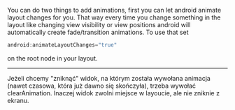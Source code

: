You can do two things to add animations, first you can let android animate layout changes for you. That way every time you change something in the layout like changing view visibility or view positions android will automatically create fade/transition animations. To use that set

```java
android:animateLayoutChanges="true"
```

on the root node in your layout.

---

Jeżeli chcemy "zniknąć" widok, na którym została wywołana animacja (nawet czasowa, która już dawno się skończyła), trzeba wywołać clearAnimation. Inaczej widok zwolni miejsce w layoucie, ale nie zniknie z ekranu.